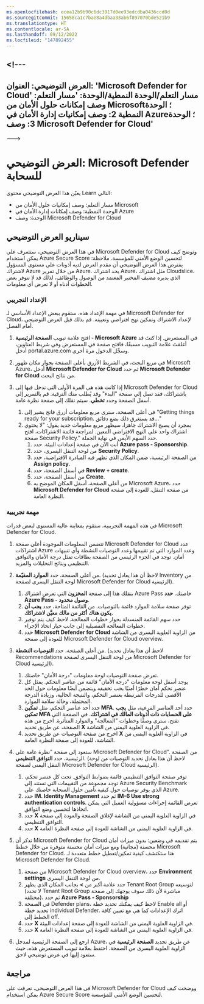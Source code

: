 ```yaml
---
ms.openlocfilehash: ecea12b9b90c6dc3917d0ee93edcdba0436ccd0d
ms.sourcegitcommit: 15658ca1c7bae8a4dbaa33ab6f897070bde521b9
ms.translationtype: HT
ms.contentlocale: ar-SA
ms.lasthandoff: 09/12/2022
ms.locfileid: "147892455"
---
```

<a name="---"></a><!---
---
العرض التوضيحي: العنوان: 'Microsoft Defender for Cloud' مسار التعلم/الوحدة النمطية/الوحدة: 'مسار التعلم: وصف إمكانات حلول الأمان من Microsoft؛ الوحدة النمطية 2: وصف إمكانيات إدارة الأمان في Azure؛ الوحدة 3: وصف Microsoft Defender for Cloud'
---
--->

# <a name="demo-microsoft-defender-for-cloud"></a>العرض التوضيحي: Microsoft Defender للسحابة

يعيّن هذا العرض التوضيحي محتوى Learn التالي:

- مسار التعلم: وصف إمكانيات حلول الأمان من Microsoft
- الوحدة النمطية: وصف إمكانات إدارة الأمان في Azure
- الوحدة: وصف Microsoft Defender for Cloud

## <a name="demo-scenario"></a>سيناريو العرض التوضيحي

في هذا العرض التوضيحي، ستتعرف على Microsoft Defender for Cloud وتوضح كيف يمكن استخدام Azure Secure Score لتحسين الوضع الأمني للمؤسسة.  ملاحظة: يفترض هذا العرض التوضيحي أن مقدم العرض لديه أذونات على مستوى المسؤول لاشتراك Azure من خلال تمرير Azure.  يحد اشتراك Azure، مثل اشتراك Cloudslice، الذي يديره مضيف المختبر المعتمد من الوصول والوظائف، لذلك قد لا تتوفر بعض الخطوات أدناه أو لا تعرض أي معلومات.

### <a name="demo-setup"></a>الإعداد التجريبي

في مهمة الإعداد هذه، ستقوم ببعض الإعداد الأساسي لـ Microsoft Defender for Cloud، لإعداد الاشتراك وتمكين نهج افتراضي وتعيينه. قم بذلك قبل العرض التوضيحي أمام الفصل. 

1. افتح علامة تبويب **الصفحة الرئيسية - Microsoft Azure** في المستعرض.  إذا كنتَ قد أغلقتَ علامة التبويب مسبقًا، فافتح صفحة في المستعرض وفي شريط العناوين، أدخل portal.azure.com وسجِّل الدخول مرة أخرى.

1. في مربع البحث، في الشريط الأزرق بأعلى الصفحة بجوار مكان ظهور Microsoft Azure، أدخل **Microsoft Defender for Cloud** ثم حدد **Microsoft Defender for Cloud** من نتائج البحث.

1. إذا كانت هذه هي المرة الأولى التي تدخل فيها إلى Microsoft Defender for Cloud باشتراكك، فقد تصل إلى صفحة "البدء" وقد يُطلب منك الترقية.  قم بالتمرير إلى أسفل الصفحة وحدد **تخطي**.  سيتم نقلك إلى صفحة نظرة عامة.
    1. في أعلى الصفحة، سترى مربع معلومات أزرق فاتح يشير إلى "Getting things ready for your subscription. قد يستغرق ذلك بضع دقائق..."
    1. بمجرد أن يصبح الاشتراك جاهزا، سيظهر مربع معلومات جديد يقول: "لا يحتوي اشتراك واحد على النهج الافتراضي المعين. لمراجعة قائمة الاشتراكات، افتح صفحة Security Policy."  حدد السهم الأيمن في نهاية الجملة.
        1. أنت الآن في صفحة إعدادات البيئة. حدد **Azure pass - Sponsorship**. 
        1. من لوحة التنقل اليسرى، حدد **Security Policy**.
        1. من الصفحة الرئيسية، ضمن المكان الذي تظهر فيه المبادرة الافتراضية، حدد **Assign policy**.
        1. في أسفل الصفحة، حدد ⁧**⁩Review + create⁧**⁩.
        1. من أسفل الصفحة، حدد **Create**.
        1. من أعلى الصفحة، أسفل المكان الموضح به Microsoft Azure، حدد **Microsoft Defender for Cloud** من صفحة التنقل، للعودة إلى صفحة النظرة العامة.

### <a name="demo-task"></a>مهمة تجريبية

في هذه المهمة التجريبية، ستقوم بمعاينة عالية المستوى لبعض قدرات Microsoft Defender for Cloud.

1. تتضمن المعلومات الموجودة أعلى صفحة Microsoft Defender for Cloud عدد اشتراكات Azure وعدد الموارد التي تم تقييمها وعدد التوصيات النشطة وأي تنبيهات أمان.  توجد في الجزء الرئيسي من الصفحة بطاقات تمثل درجة الأمان والتوافق التنظيمي ونتائج التحليلات والمزيد.  

1. من أعلى الصفحة، حدد **الموارد المقيّمة**.  (لاحظ أن هذا يعادل تحديد Inventory من لوحة التنقل اليسرى لصفحة Microsoft Defender for Cloud الرئيسية).
    1. ينقلك هذا إلى صفحة **المخزون** التي تعرض اشتراك Azure Pass خاصتك.  **حدد Azure Pass - وصول محدود**.
    1. توفر صفحة سلامة الموارد قائمة بالتوصيات.  من القائمة المتاحة، حدد **يجب أن يكون هناك أكثر من مالك معيَّن لاشتراكك.**
    1. حدد سهم القائمة المنسدلة بجوار خطوات المعالجة. لاحظ كيف يتم توفير خطوات المعالجة التفصيلية إلى جانب خيار اتخاذ الإجراء.  
    1. حدد **Microsoft Defender for Cloud** من الزاوية العلوية اليسرى من الشاشة للعودة إلى صفحة Microsoft Defender for Cloud overview.

1. من أعلى الصفحة، حدد **التوصيات النشطة**.  (لاحظ أن هذا يعادل تحديد Recommendations من لوحة التنقل اليسرى لصفحة Microsoft Defender for Cloud الرئيسية).
    1. تعرض صفحة التوصيات لوحة معلومات "درجة الأمان" خاصتك.
    1. يوجد أسفل لوحة معلومات "درجة الأمان" قائمة من عناصر التحكم. يمثل كل عنصر تحكم أمان خطرًا أمنيًا يجب تخفيفه ويتضمن أيضًا معلومات حول الحد الأقصى للدرجات المرتبطة بعنصر التحكم، والنتيجة الحالية، وزيادة الدرجة المحتملة، وحالة سلامة الموارد.  
    1. حدد أحد عناصر التحكم، مثل **تمكين MFA**.  حدد أحد العناصر الفرعية، مثل **يجب تمكين MFA على الحسابات ذات أذونات المالك في اشتراكك**.  في الصفحة التي تفتح، سترى وصفًا وخطوات "المعالجة" والموارد المتأثرة. اخرج من هذه الصفحة، عن طريق تحديد **X** في الزاوية العلوية اليمنى من الشاشة.
    1. اخرج من صفحة التوصيات عن طريق تحديد **X** في الزاوية العلوية اليمنى من الشاشة، للعودة إلى صفحة النظرة العامة.

1. ستعود إلى صفحة "نظرة عامة على Microsoft Defender for Cloud".  من الصفحة الرئيسية، حدد **التوافق التنظيمي**. (لاحظ أن هذا يعادل تحديد التوصيات من لوحة التنقل اليمنى لصفحة Microsoft Defender for Cloud الرئيسية).
    1. توفر صفحة التوافق التنظيمي قائمة بضوابط التوافق.  تحت كل عنصر تحكم، توجد مجموعة من التقييمات التي تستند إلى Azure Security Benchmark الذي يوفر توصيات حول كيفية تأمين حلول السحابة خاصتك على Azure.
    1. حدد **IM. Identity Management** ثم حدد **IM-6 Use strong authentication controls**.  تعرض القائمة إجراءات مسؤولية العميل التي يمكن اتخاذها لتحسين وضع التوافق.
    1. حدد **X** في الزاوية العلوية اليمنى من الشاشة لإغلاق الصفحة والعودة إلى صفحة التوافق التنظيمي.
    1. حدد **X** في الزاوية العلوية اليمنى من الشاشة للعودة إلى صفحة النظرة العامة.

1. تذكر أن Microsoft Defender for Cloud يتم تقديمه في وضعين: بدون ميزات أمان محسنة (مجانية) ومع ميزات أمان محسنة متوفرة من خلال خطط Microsoft Defender for Cloud. هنا ستكتشف كيفية تمكين/تعطيل خطط متعددة لـ Microsoft Defender for Cloud.
    1. من صفحة Microsoft Defender for Cloud overview، حدد **Environment settings** من لوحة التنقل اليسرى.
    1. حدد علامة أكبر من **>** بجانب المكان الذي يظهر Tenant Root Group لتوسيعه (لا تحدد Tenant Root Group مباشرة لأن ذلك سوف يوجهك إلى صفحة مختلفة)، ثم حدد **Azure Pass - Sponsorship**
    1. في الصفحة Defender plans، لاحظ كيف يمكنك تحديد خطة Enable all أو تحديد خطة individual Defender. اترك الإعدادات كما هي مع تعيين كافة الخطط إلى off.
    1. حدد **X** في الزاوية العلوية اليمنى من الشاشة للعودة إلى صفحة إعدادات البيئة.
    1. حدد **X** في الزاوية العلوية اليمنى من الشاشة للعودة إلى صفحة النظرة العامة.

1. ارجع إلى الصفحة الرئيسية لمدخل Azure، عن طريق تحديد **الصفحة الرئيسية** في الزاوية العلوية اليسرى من الصفحة.  احتفظ بعلامة تبويب المستعرض هذه، حيث ستعود إليها في عرض توضيحي لاحق.

## <a name="review"></a>مراجعة

في هذا العرض التوضيحي، تعرفت على Microsoft Defender for Cloud ووضحت كيف يمكن استخدام Azure Secure Score لتحسين الوضع الأمني للمؤسسة.
